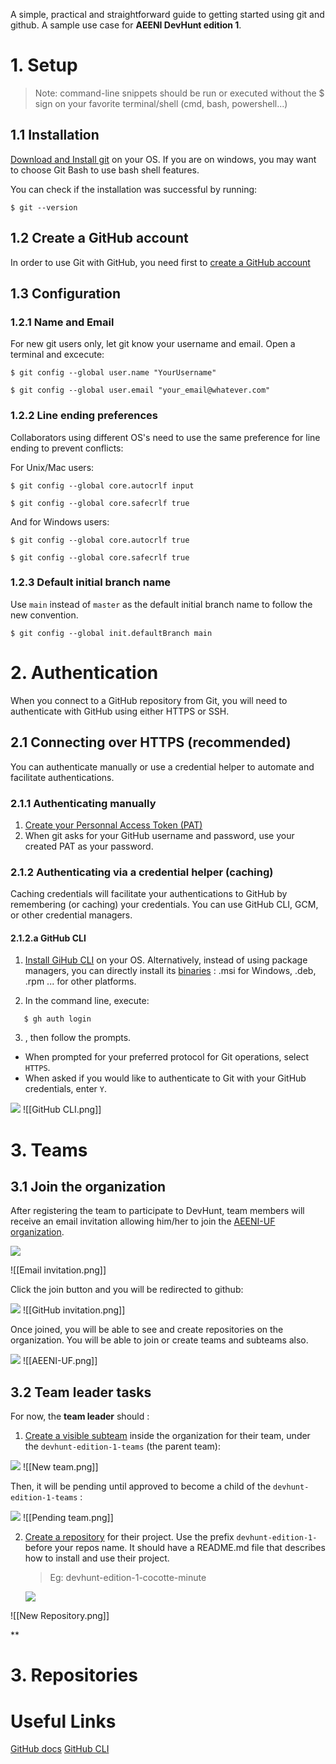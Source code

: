 A simple, practical and straightforward guide to getting started using git and github. A sample use case for **AEENI DevHunt edition 1**.



# 1. Setup

> Note: command-line snippets should be run or executed without the $ sign on your favorite terminal/shell (cmd, bash, powershell...)

## 1.1 Installation
[Download and Install git](https://git-scm.com/book/en/v2/Getting-Started-Installing-Git) on your OS.
If you are on windows, you may want to choose Git Bash to use bash shell features.

You can check if the installation was successful by running:

```execute
$ git --version
```

## 1.2 Create a GitHub account
In order to use Git with GitHub, you need first to [create a GitHub account](https://github.com/join)

## 1.3 Configuration
### 1.2.1 Name and Email

For new git users only, let git know your username and email.
Open a terminal and excecute:

```execute
$ git config --global user.name "YourUsername"

$ git config --global user.email "your_email@whatever.com"
```

### 1.2.2 Line ending preferences

Collaborators using different OS's need to use the same preference for line ending to prevent conflicts:

For Unix/Mac users:

```execute
$ git config --global core.autocrlf input

$ git config --global core.safecrlf true
```

And for Windows users:

```execute
$ git config --global core.autocrlf true

$ git config --global core.safecrlf true
```

### 1.2.3 Default initial branch name

Use `main` instead of `master` as the default initial branch name to follow the new convention.

```execute
$ git config --global init.defaultBranch main
```

# 2. Authentication
When you connect to a GitHub repository from Git, you will need to authenticate with GitHub using either HTTPS or SSH.

## 2.1 Connecting over HTTPS (recommended)
You can authenticate manually or use a credential helper to automate and facilitate authentications.

### 2.1.1 Authenticating manually
1. [Create your Personnal Access Token (PAT)](https://docs.github.com/en/authentication/keeping-your-account-and-data-secure/creating-a-personal-access-token)
2. When git asks for your GitHub username and password, use your created PAT as your password.

### 2.1.2 Authenticating via a credential helper (caching)
Caching credentials will facilitate your authentications to GitHub by remembering (or caching) your credentials. You can use GitHub CLI, GCM, or other credential managers.

#### 2.1.2.a GitHub CLI
1. [Install GiHub CLI](https://github.com/cli/cli#installation) on your OS. 
   Alternatively,  instead of using package managers, you can directly install its [binaries](https://github.com/cli/cli/releases/tag/v2.14.3) : .msi for Windows, .deb, .rpm ... for other platforms.
   
2. In the command line, execute:
   
```execute
   $ gh auth login
```

3. , then follow the prompts.

-   When prompted for your preferred protocol for Git operations, select `HTTPS`.
-   When asked if you would like to authenticate to Git with your GitHub credentials, enter `Y`.
  
  <img src="./img/GitHub CLI.png"/>
![[GitHub CLI.png]]


# 3. Teams
## 3.1 Join the organization
After registering the team to participate to DevHunt, team members will receive an email invitation allowing him/her to join the [AEENI-UF organization](https://github.com/AEENI-UF). 

<img src="./img/Pending team.png"/>

![[Email invitation.png]]

Click the join button and you will be redirected to github:

<img src="./img/GitHub invitation.png"/>
![[GitHub invitation.png]]

Once joined, you will be able to see and create repositories on the organization. You will be able to join or create teams and subteams also.

<img src="./img/AEENI-UF.png"/>
![[AEENI-UF.png]]


## 3.2 Team leader tasks

For now, the **team leader** should :
1. [Create a visible subteam](https://github.com/orgs/AEENI-UF/new-team)  inside the organization for their team, under the `devhunt-edition-1-teams` (the parent team):

<img src="./img/New team.png"/>
![[New team.png]]

Then, it will be pending until approved to become a child of the `devhunt-edition-1-teams` :

<img src="./img/Pending team.png"/>
![[Pending team.png]]

2. [Create a repository](https://github.com/organizations/AEENI-UF/repositories/new) for their project. Use the prefix `devhunt-edition-1-` before your repos name.  It should have a README.md file that describes how to install and use their project.
   
   > Eg:  devhunt-edition-1-cocotte-minute
   
   <img src="./img/New Repository.png"/>
![[New Repository.png]]



**



# 3. Repositories






# Useful Links
 
[GitHub docs](https://docs.github.com/en)
[GitHub CLI](https://cli.github.com/)